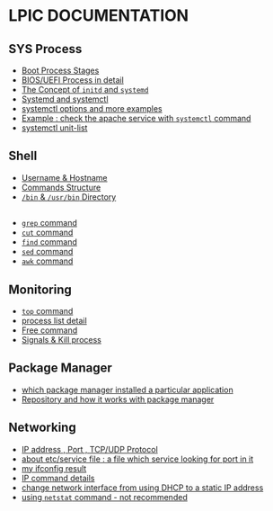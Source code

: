 # LPIC DOCUMENTATION

## SYS Process

- <a href="Sys-Process/boot-process-stages.md">Boot Process Stages</a>
- <a href="Sys-Process/BIOS-UEFI.md">BIOS/UEFI Process in detail</a>
- <a href="Sys-Process/initd-systemd.md">The Concept of `initd` and `systemd`</a>
- <a href="Sys-Process/systemd.md"> Systemd and systemctl </a>
- <a href="Sys-Process/systemctl-options.md"> systemctl options and more examples </a>
- <a href="Sys-Process/systemctl-apache.md"> Example : check the apache service with `systemctl` command </a>
- <a href="Sys-Process/systemctl-unit-list.md"> systemctl unit-list </a>

## Shell

- <a href="shell/username-hostname.md">Username & Hostname</a>
- <a href="shell/command-structure.md">Commands Structure</a>
- <a href="shell/bin-directory.md">`/bin` & `/usr/bin` Directory</a>

## 

- <a href="grep.md">`grep` command </a>
- <a href="cut-command.md"> `cut` command </a>
- <a href="find-command.md"> `find` command </a>
- <a href="sed-command.md"> `sed` command </a>
- <a href="awk.md"> `awk` command </a>

## Monitoring 

- <a href="Monitoring/top.md"> `top` command </a>
- <a href="Monitoring/process-list.md"> process list detail </a>
- <a href="Monitoring/free-command.md"> Free command </a>
- <a href="Monitoring/signal-kill.md"> Signals & Kill process </a>

## Package Manager

- <a href="Package-Manager/which-package.md"> which package manager installed a particular application </a>
- <a href="Package-Manager/repository-system.md"> Repository and how it works with package manager </a>

## Networking

- <a href="network/ip-port-protocol.md"> IP address , Port , TCP/UDP Protocol </a>
- <a href="network/service-file.md"> about etc/service file : a file which service looking for port in it </a>
- <a href="network/ifconfig.md"> my ifconfig result </a>
- <a href="network/ip-command.md"> IP command details </a>
- <a href="network/static-ip.md"> change network interface from using DHCP to a static IP address </a>
- <a href="network/netstat.md"> using `netstat` command - not recommended </a>





